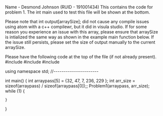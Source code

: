 Name - Desmond Johnson (RUID - 191001434)
This contains the code for problem 1. The int main used to test this file will be shown at the bottom.

Please note that int output[arraySize]; did not cause any compile issues using atom with a c++ compilewr, but it did in visula studio. If for some reason you experience an issue with this array, please ensure that arraySize is intialized the same way as shown in the example main function below. If the issue still persists, please set the size of output manually to the current arraySize.


Please have the following code at the top of the file (if not already present).
#include<iostream>
#include <cmath>
#include <string>

using namespace std;
//-----------------------

int main() {
	int arraypass[5] = {32,  47, 7, 236, 229 };
	int arr_size = sizeof(arraypass) / sizeof(arraypass[0]);;
	Problem1(arraypass, arr_size);
	while (1) {

	}
}